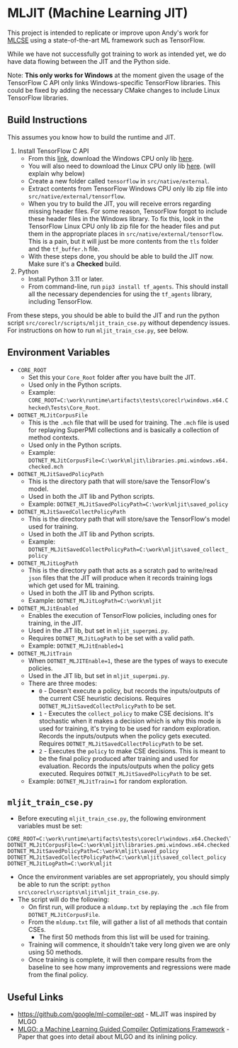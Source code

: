 # MLJIT (Machine Learning JIT)
This project is intended to replicate or improve upon Andy's work for [MLCSE](https://github.com/dotnet/jitutils/blob/main/src/jit-rl-cse/README.md) using a state-of-the-art ML framework such as TensorFlow.

While we have not successfully got training to work as intended yet, we do have data flowing between the JIT and the Python side.

Note: **This only works for Windows** at the moment given the usage of the TensorFlow C API only links Windows-specific TensorFlow libraries. This could be fixed by adding the necessary CMake changes to include Linux TensorFlow libraries.

## Build Instructions

This assumes you know how to build the runtime and JIT.

1. Install TensorFlow C API
    - From this [link](https://www.tensorflow.org/install/lang_c), download the Windows CPU only lib [here](https://storage.googleapis.com/tensorflow/libtensorflow/libtensorflow-cpu-windows-x86_64-2.15.0.zip).
    - You will also need to download the Linux CPU only lib [here](https://storage.googleapis.com/tensorflow/libtensorflow/libtensorflow-cpu-linux-x86_64-2.15.0.tar.gz). (will explain why below)
    - Create a new folder called `tensorflow` in `src/native/external`.
    - Extract contents from TensorFlow Windows CPU only lib zip file into `src/native/external/tensorflow`. 
    - When you try to build the JIT, you will receive errors regarding missing header files. For some reason, TensorFlow forgot to include these header files in the Windows library. To fix this, look in the TensorFlow Linux CPU only lib zip file for the header files and put them in the appropriate places in `src/native/external/tensorflow`. This is a pain, but it will just be more contents from the `tls` folder and the `tf_buffer.h` file.
    - With these steps done, you should be able to build the JIT now. Make sure it's a **Checked** build.
2. Python
    - Install Python 3.11 or later.
    - From command-line, run `pip3 install tf_agents`. This should install all the necessary dependencies for using the `tf_agents` library, including TensorFlow.

From these steps, you should be able to build the JIT and run the python script `src/coreclr/scripts/mljit_train_cse.py` without dependency issues. For instructions on how to run `mljit_train_cse.py`, see below.

## Environment Variables

- `CORE_ROOT`
    - Set this your `Core_Root` folder after you have built the JIT. 
    - Used only in the Python scripts.
    - Example: `CORE_ROOT=C:\work\runtime\artifacts\tests\coreclr\windows.x64.Checked\Tests\Core_Root`.
- `DOTNET_MLJitCorpusFile`
    - This is the `.mch` file that will be used for training. The `.mch` file is used for replaying SuperPMI collections and is basically a collection of method contexts. 
    - Used only in the Python scripts.
    - Example: `DOTNET_MLJitCorpusFile=C:\work\mljit\libraries.pmi.windows.x64.checked.mch`
- `DOTNET_MLJitSavedPolicyPath`
    - This is the directory path that will store/save the TensorFlow's model. 
    - Used in both the JIT lib and Python scripts.
    - Example: `DOTNET_MLJitSavedPolicyPath=C:\work\mljit\saved_policy`
- `DOTNET_MLJitSavedCollectPolicyPath`
    - This is the directory path that will store/save the TensorFlow's model used for training.
    - Used in both the JIT lib and Python scripts.
    - Example: `DOTNET_MLJitSavedCollectPolicyPath=C:\work\mljit\saved_collect_policy`
- `DOTNET_MLJitLogPath`
    - This is the directory path that acts as a scratch pad to write/read `json` files that the JIT will produce when it records training logs which get used for ML training.
    - Used in both the JIT lib and Python scripts.
    - Example: `DOTNET_MLJitLogPath=C:\work\mljit`
- `DOTNET_MLJitEnabled`
    - Enables the execution of TensorFlow policies, including ones for training, in the JIT.
    - Used in the JIT lib, but set in `mljit_superpmi.py`.
    - Requires `DOTNET_MLJitLogPath` to be set with a valid path.
    - Example: `DOTNET_MLJitEnabled=1`
- `DOTNET_MLJitTrain`
    - When `DOTNET_MLJITEnable=1`, these are the types of ways to execute policies.
    - Used in the JIT lib, but set in `mljit_superpmi.py`.
    - There are three modes:
        - `0` - Doesn't execute a policy, but records the inputs/outputs of the current CSE heuristic decisions. Requires `DOTNET_MLJitSavedCollectPolicyPath` to be set.
        - `1` - Executes the `collect_policy` to make CSE decisions. It's stochastic when it makes a decision which is why this mode is used for training, it's trying to be used for random exploration. Records the inputs/outputs when the policy gets executed. Requires `DOTNET_MLJitSavedCollectPolicyPath` to be set.
        - `2` - Executes the `policy` to make CSE decisions. This is meant to be the final policy produced after training and used for evaluation. Records the inputs/outputs when the policy gets executed. Requires `DOTNET_MLJitSavedPolicyPath` to be set.
    - Example: `DOTNET_MLJitTrain=1` for random exploration.

## `mljit_train_cse.py`

- Before executing `mljit_train_cse.py`, the following environment variables must be set:
```
CORE_ROOT=C:\work\runtime\artifacts\tests\coreclr\windows.x64.Checked\Tests\Core_Root
DOTNET_MLJitCorpusFile=C:\work\mljit\libraries.pmi.windows.x64.checked.mch
DOTNET_MLJitSavedPolicyPath=C:\work\mljit\saved_policy
DOTNET_MLJitSavedCollectPolicyPath=C:\work\mljit\saved_collect_policy
DOTNET_MLJitLogPath=C:\work\mljit
```

- Once the environment variables are set appropriately, you should simply be able to run the script: `python src\coreclr\scripts\mljit\mljit_train_cse.py`.
- The script will do the following:
    - On first run, will produce a `mldump.txt` by replaying the `.mch` file from `DOTNET_MLJitCorpusFile`.
    - From the `mldump.txt` file, will gather a list of all methods that contain CSEs.
        - The first 50 methods from this list will be used for training.
    - Training will commence, it shouldn't take very long given we are only using 50 methods.
    - Once training is complete, it will then compare results from the baseline to see how many improvements and regressions were made from the final policy.

## Useful Links

- https://github.com/google/ml-compiler-opt - MLJIT was inspired by MLGO
- [MLGO: a Machine Learning Guided Compiler Optimizations Framework](https://arxiv.org/abs/2101.04808) - Paper that goes into detail about MLGO and its inlining policy.
